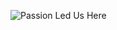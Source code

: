 ![Passion Led Us Here]([https://github.com/DemirisDev/DemirisDev/blob/main/cover.jpeg](https://images.unsplash.com/photo-1455849318743-b2233052fcff?q=80&w=869&auto=format&fit=crop&ixlib=rb-4.0.3&ixid=M3wxMjA3fDB8MHxwaG90by1wYWdlfHx8fGVufDB8fHx8fA%3D%3D))

